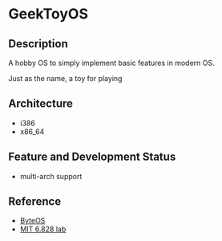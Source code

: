 # GeekToyOS
## Description
A hobby OS to simply implement basic features in modern OS.

Just as the name, a toy for playing
## Architecture
+ i386
+ x86_64
## Feature and Development Status
+ multi-arch support 

## Reference
+ [ByteOS](https://github.com/64/ByteOS)
+ [MIT 6.828 lab](http://pdos.csail.mit.edu/6.828/2012/)
